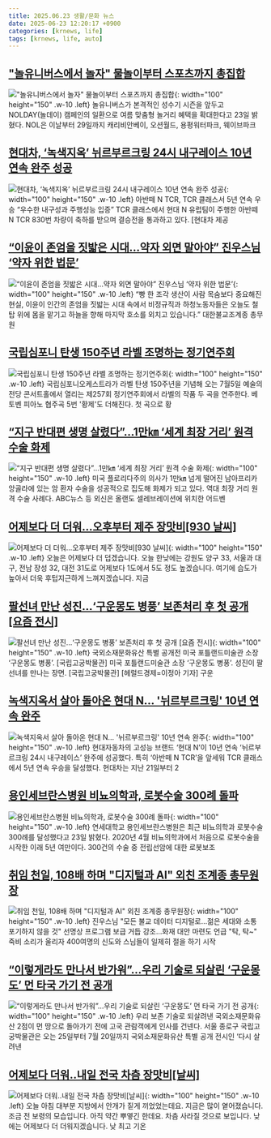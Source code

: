 ```yaml
---
title: 2025.06.23 생활/문화 뉴스
date: 2025-06-23 12:20:17 +0900
categories: [krnews, life]
tags: [krnews, life, auto]
---
```

## ["놀유니버스에서 놀자" 물놀이부터 스포츠까지 총집합](https://n.news.naver.com/mnews/article/003/0013318196)

!["놀유니버스에서 놀자" 물놀이부터 스포츠까지 총집합](https://mimgnews.pstatic.net/image/origin/003/2025/06/23/13318196.jpg?type=nf220_150){: width="100" height="150" .w-10 .left}
놀유니버스가 본격적인 성수기 시즌을 앞두고 NOLDAY(놀데이) 캠페인의 일환으로 여름 맞춤형 놀거리 혜택을 확대한다고 23일 밝혔다. NOL은 이날부터 29일까지 캐리비안베이, 오션월드, 용평워터파크, 웨이브파크

## [현대차, ‘녹색지옥’ 뉘르부르크링 24시 내구레이스 10년 연속 완주 성공](https://n.news.naver.com/mnews/article/016/0002488634)

![현대차, ‘녹색지옥’ 뉘르부르크링 24시 내구레이스 10년 연속 완주 성공](https://mimgnews.pstatic.net/image/origin/016/2025/06/23/2488634.jpg?type=nf220_150){: width="100" height="150" .w-10 .left}
아반떼 N TCR, TCR 클래스서 5년 연속 우승 “우수한 내구성과 주행성능 입증” TCR 클래스에서 현대 N 유럽팀이 주행한 아반떼 N TCR 830번 차량이 축하를 받으며 결승전을 통과하고 있다. [현대차 제공

## [“이윤이 존엄을 짓밟은 시대…약자 외면 말아야” 진우스님 ‘약자 위한 법문’](https://n.news.naver.com/mnews/article/081/0003551353)

![“이윤이 존엄을 짓밟은 시대…약자 외면 말아야” 진우스님 ‘약자 위한 법문’](https://mimgnews.pstatic.net/image/origin/081/2025/06/22/3551353.jpg?type=nf220_150){: width="100" height="150" .w-10 .left}
“빵 한 조각 생산이 사람 목숨보다 중요해진 현실, 이윤이 인간의 존엄을 짓밟는 시대 속에서 비정규직과 하청노동자들은 오늘도 철탑 위에 몸을 맡기고 하늘을 향해 마지막 호소를 외치고 있습니다.” 대한불교조계종 총무원

## [국립심포니 탄생 150주년 라벨 조명하는 정기연주회](https://n.news.naver.com/mnews/article/277/0005611578)

![국립심포니 탄생 150주년 라벨 조명하는 정기연주회](https://mimgnews.pstatic.net/image/origin/277/2025/06/23/5611578.jpg?type=nf220_150){: width="100" height="150" .w-10 .left}
국립심포니오케스트라가 라벨 탄생 150주년을 기념해 오는 7월5일 예술의전당 콘서트홀에서 열리는 제257회 정기연주회에서 라벨의 작품 두 곡을 연주한다. 베토벤 피아노 협주곡 5번 '황제'도 더해진다. 첫 곡으로 황

## [“지구 반대편 생명 살렸다”…1만㎞ ‘세계 최장 거리’ 원격 수술 화제](https://n.news.naver.com/mnews/article/081/0003551530)

![“지구 반대편 생명 살렸다”…1만㎞ ‘세계 최장 거리’ 원격 수술 화제](https://mimgnews.pstatic.net/image/origin/081/2025/06/23/3551530.jpg?type=nf220_150){: width="100" height="150" .w-10 .left}
미국 플로리다주의 의사가 1만㎞ 넘게 떨어진 남아프리카 앙골라에 있는 암 환자 수술을 성공적으로 집도해 화제가 되고 있다. 역대 최장 거리 원격 수술 사례다. ABC뉴스 등 외신은 올랜도 셀레브레이션에 위치한 어드벤

## [어제보다 더 더워…오후부터 제주 장맛비[930 날씨]](https://n.news.naver.com/mnews/article/056/0011974693)

![어제보다 더 더워…오후부터 제주 장맛비[930 날씨]](https://mimgnews.pstatic.net/image/origin/056/2025/06/23/11974693.jpg?type=nf220_150){: width="100" height="150" .w-10 .left}
오늘은 어제보다 더 덥겠습니다. 오늘 한낮에는 강원도 양구 33, 서울과 대구, 전남 장성 32, 대전 31도로 어제보다 1도에서 5도 정도 높겠습니다. 여기에 습도가 높아서 더욱 후텁지근하게 느껴지겠습니다. 지금

## [팔선녀 만난 성진…‘구운몽도 병풍’ 보존처리 후 첫 공개 [요즘 전시]](https://n.news.naver.com/mnews/article/016/0002488726)

![팔선녀 만난 성진…‘구운몽도 병풍’ 보존처리 후 첫 공개 [요즘 전시]](https://mimgnews.pstatic.net/image/origin/016/2025/06/23/2488726.jpg?type=nf220_150){: width="100" height="150" .w-10 .left}
국외소재문화유산 특별 공개전 미국 포틀랜드미술관 소장 ‘구운몽도 병풍’. [국립고궁박물관] 미국 포틀랜드미술관 소장 ‘구운몽도 병풍’. 성진이 팔선녀를 만나는 장면. [국립고궁박물관] [헤럴드경제=이정아 기자] 구운

## [녹색지옥서 살아 돌아온 현대 N… '뉘르부르크링' 10년 연속 완주](https://n.news.naver.com/mnews/article/119/0002970705)

![녹색지옥서 살아 돌아온 현대 N… '뉘르부르크링' 10년 연속 완주](https://mimgnews.pstatic.net/image/origin/119/2025/06/23/2970705.jpg?type=nf220_150){: width="100" height="150" .w-10 .left}
현대자동차의 고성능 브랜드 ‘현대 N’이 10년 연속 ‘뉘르부르크링 24시 내구레이스’ 완주에 성공했다. 특히 ‘아반떼 N TCR’을 앞세워 TCR 클래스에서 5년 연속 우승을 달성했다. 현대차는 지난 21일부터 2

## [용인세브란스병원 비뇨의학과, 로봇수술 300례 돌파](https://n.news.naver.com/mnews/article/003/0013318341)

![용인세브란스병원 비뇨의학과, 로봇수술 300례 돌파](https://mimgnews.pstatic.net/image/origin/003/2025/06/23/13318341.jpg?type=nf220_150){: width="100" height="150" .w-10 .left}
연세대학교 용인세브란스병원은 최근 비뇨의학과 로봇수술 300례를 달성했다고 23일 밝혔다. 2020년 4월 비뇨의학과에서 처음으로 로봇수술을 시작한 이래 5년 여만이다. 300건의 수술 중 전립선암에 대한 로봇보조

## [취임 천일, 108배 하며 "디지털과 AI" 외친 조계종 총무원장](https://n.news.naver.com/mnews/article/001/0015464111)

![취임 천일, 108배 하며 "디지털과 AI" 외친 조계종 총무원장](https://mimgnews.pstatic.net/image/origin/001/2025/06/23/15464111.jpg?type=nf220_150){: width="100" height="150" .w-10 .left}
진우스님 "모든 불교 데이터 디지털로…젊은 세대와 소통 포기하지 않을 것" 선명상 프로그램 보급 거듭 강조…화재 대안 마련도 언급 "탁, 탁~" 죽비 소리가 울리자 400여명의 신도와 스님들이 일제히 절을 하기 시작

## [“이렇게라도 만나서 반가워”…우리 기술로 되살린 ‘구운몽도’ 먼 타국 가기 전 공개](https://n.news.naver.com/mnews/article/081/0003551548)

![“이렇게라도 만나서 반가워”…우리 기술로 되살린 ‘구운몽도’ 먼 타국 가기 전 공개](https://mimgnews.pstatic.net/image/origin/081/2025/06/23/3551548.jpg?type=nf220_150){: width="100" height="150" .w-10 .left}
우리 보존 기술로 되살려낸 국외소재문화유산 2점이 먼 땅으로 돌아가기 전에 고국 관람객에게 인사를 건넨다. 서울 종로구 국립고궁박물관은 오는 25일부터 7월 20일까지 국외소재문화유산 특별 공개 전시인 ‘다시 살려낸

## [어제보다 더워‥내일 전국 차츰 장맛비[날씨]](https://n.news.naver.com/mnews/article/214/0001431771)

![어제보다 더워‥내일 전국 차츰 장맛비[날씨]](https://mimgnews.pstatic.net/image/origin/214/2025/06/23/1431771.jpg?type=nf220_150){: width="100" height="150" .w-10 .left}
오늘 아침 대부분 지방에서 안개가 짙게 끼었었는데요. 지금은 많이 옅어졌습니다. 조금 전 보령의 모습입니다. 아직 약간 뿌옇긴 한데요. 차츰 사라질 것으로 보입니다. 낮에는 어제보다 더 더워지겠습니다. 낮 최고 기온

